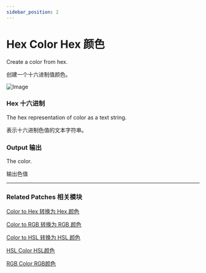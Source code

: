 ```yaml
---
sidebar_position: 2
---
```


# Hex Color Hex 颜色

Create a color from hex.

创建一个十六进制值颜色。

![Image](https://s3.us-west-2.amazonaws.com/secure.notion-static.com/a72057ed-1cac-47a3-b6a9-7cfc3811fd0c/Untitled.png?X-Amz-Algorithm=AWS4-HMAC-SHA256&X-Amz-Content-Sha256=UNSIGNED-PAYLOAD&X-Amz-Credential=AKIAT73L2G45EIPT3X45%2F20220602%2Fus-west-2%2Fs3%2Faws4_request&X-Amz-Date=20220602T164136Z&X-Amz-Expires=86400&X-Amz-Signature=4092febf2d8e6dcbe4f6851303ea9a160f676e33c83432a6b821c22cd3f7bcb1&X-Amz-SignedHeaders=host&response-content-disposition=filename%20%3D%22Untitled.png%22&x-id=GetObject)

### Hex 十六进制

The hex representation of color as a text string.

表示十六进制色值的文本字符串。

### Output 输出

The color.

输出色值

------

### Related Patches 相关模块

[Color to Hex 转换为 Hex 颜色](./Color%20to%20Hex.md)

[Color to RGB 转换为 RGB 颜色](./Color%20to%20RGB.md)

[Color to HSL 转换为 HSL 颜色](./Color%20to%20HSL.md)

[HSL Color HSL颜色](./HSL%20Color.md)

[RGB Color RGB颜色](./RGB%20Color.md)
